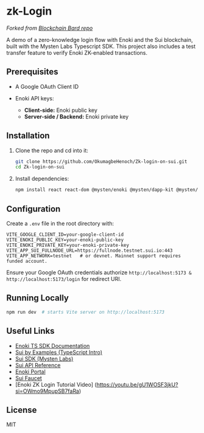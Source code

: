 # zk-Login

*Forked from [Blockchain Bard repo](https://github.com/blockchainBard101/zk-login-port-haecourt-soc-workshop)*

A demo of a zero-knowledge login flow with Enoki and the Sui blockchain, built with the Mysten Labs Typescript SDK. This project also includes a test transfer feature to verify Enoki ZK-enabled transactions.

## Prerequisites


* A Google OAuth Client ID
* Enoki API keys:

  * **Client-side:** Enoki public key
  * **Server-side / Backend:** Enoki private key

## Installation

1. Clone the repo and cd into it:

   ```bash
   git clone https://github.com/OkumagbeHenoch/Zk-login-on-sui.git
   cd Zk-login-on-sui
   ```
2. Install dependencies:

   ```bash
   npm install react react-dom @mysten/enoki @mysten/dapp-kit @mysten/sui @tanstack/react-query
   ```

## Configuration

Create a `.env` file in the root directory with:

```dotenv
VITE_GOOGLE_CLIENT_ID=your-google-client-id
VITE_ENOKI_PUBLIC_KEY=your-enoki-public-key
VITE_ENOKI_PRIVATE_KEY=your-enoki-private-key
VITE_APP_SUI_FULLNODE_URL=https://fullnode.testnet.sui.io:443
VITE_APP_NETWORK=testnet   # or devnet. Mainnet support requires funded account.
```

Ensure your Google OAuth credentials authorize `http://localhost:5173 & http://localhost:5173/login` for redirect URI.

## Running Locally

```bash
npm run dev  # starts Vite server on http://localhost:5173
```

## Useful Links

* [Enoki TS SDK Documentation](https://docs.enoki.mystenlabs.com/ts-sdk)
* [Sui by Examples (TypeScript Intro)](https://suibyexamples.wal.app/ts-intro)
* [Sui SDK (Mysten Labs)](https://sdk.mystenlabs.com/)
* [Sui API Reference](https://docs.sui.io/sui-api-ref)
* [Enoki Portal](https://portal.enoki.mystenlabs.com)
* [Sui Faucet](https://faucet.sui.io)
* [Enoki ZK Login Tutorial Video] (https://youtu.be/gU1WOSF3jkU?si=OWmo9MpupSB7faRa)
## License

MIT
